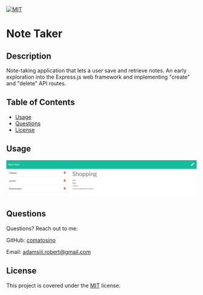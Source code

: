 [![MIT](https://img.shields.io/badge/license-MIT-green)](https://opensource.org/licenses/MIT)

# Note Taker

## Description

Note-taking application that lets a user save and retrieve notes. An early exploration into the Express.js web framework and implementing "create" and "delete" API routes.

## Table of Contents

- [Usage](#usage)
- [Questions](#Questions)
- [License](#License)


## Usage

[![screenshot](./public/assets/images/webapp-screenshot.jpg)](https://comatosino.github.io/hw1-code-refactor/)

## Questions

Questions? Reach out to me:

GitHub: [comatosino](https://github.com/comatosino)

Email: adamsiii.robert@gmail.com

## License
    
This project is covered under the [MIT](https://opensource.org/licenses/MIT) license.
    

